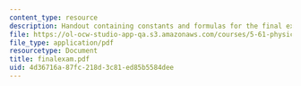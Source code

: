 ```yaml
---
content_type: resource
description: Handout containing constants and formulas for the final exam.
file: https://ol-ocw-studio-app-qa.s3.amazonaws.com/courses/5-61-physical-chemistry-fall-2007/4d36716a87fc218d3c81ed85b5584dee_finalexam.pdf
file_type: application/pdf
resourcetype: Document
title: finalexam.pdf
uid: 4d36716a-87fc-218d-3c81-ed85b5584dee
---
```

